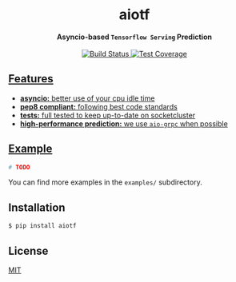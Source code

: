 <h1 align="center">aiotf</h1>

<div align="center">
  <strong>Asyncio-based <code>Tensorflow Serving</code> Prediction</strong>
</div>

<br />

<div align="center">
  <!-- Build Status -->
  <a href="https://travis-ci.org/brunoalano/aiotf">
    <img src="https://img.shields.io/travis/brunoalano/aiotf/master.svg?style=flat-square"
      alt="Build Status" />
  </a>
  <!-- Test Coverage -->
  <a href="https://codecov.io/github/brunoalano/aiotf">
    <img src="https://img.shields.io/codecov/c/github/brunoalano/aiotf/master.svg?style=flat-square"
      alt="Test Coverage" />
</div>

## Features
- __asyncio:__ better use of your cpu idle time
- __pep8 compliant:__ following best code standards
- __tests:__ full tested to keep up-to-date on socketcluster
- __high-performance prediction:__ we use `aio-grpc` when possible

## Example
```python
# TODO
```
You can find more examples in the `examples/` subdirectory.


## Installation
```sh
$ pip install aiotf
```

## License
[MIT](https://tldrlegal.com/license/mit-license)
